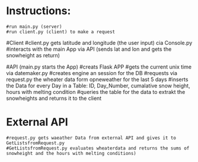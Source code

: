 # Instructions:
    #run main.py (server)
    #run client.py (client) to make a request 

#Client
	#client.py gets latitude and longitude (the user input) cia Console.py
    #interacts with the main App via API (sends lat and lon and gets the snowheight as return)

#API (main.py starts the App) 
	#creats Flask APP
	#gets the current unix time via datemaker.py 
	#creates engine an session for the DB
	#requests via request.py the wheater data form opneweather for the last 5 days
	#inserts the Data for every Day in a Table: ID, Day_Number, cumalative snow height, hours with melting condition
	#queries the table for the data to extrakt the snowheights and returns it to the client 
	
# External API
	#request.py gets waeather Data from external API and gives it to GetListsfromRequest.py 
	#GetListsfromRequest.py evaluates wheaterdata and returns the sums of snowheight and the hours with melting conditions)

